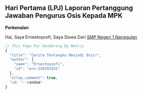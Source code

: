 ## Hari Pertama (LPJ) Laporan Pertanggung Jawaban Pengurus Osis Kepada MPK

**Perkenalan**

Hai, Saya Ernestoyoofi, Saya Siswa Dari [SMP Negeri 1 Nanggulan]()


```js
// This Page For Rendering By Nextjs
{
  "title": "Cerita Tentangku Menjadi Osis!",
  "author": {
    "name": "Ernestoyoofi",
    "id": "ern-249391932"
  },
  "allow_comment": true,
  "id: "--random"
}
```
